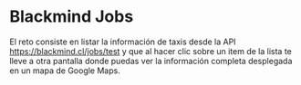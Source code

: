 # Blackmind Jobs

El reto consiste en listar la información de taxis desde la API https://blackmind.cl/jobs/test y que al hacer clic sobre un item de la lista te lleve a otra pantalla donde puedas ver la información completa desplegada en un mapa de Google Maps.


